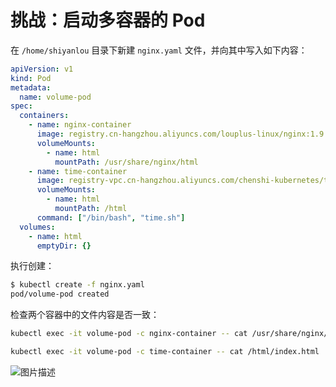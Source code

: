 # 挑战：启动多容器的 Pod

在 `/home/shiyanlou` 目录下新建 `nginx.yaml` 文件，并向其中写入如下内容：

```yaml
apiVersion: v1
kind: Pod
metadata:
  name: volume-pod
spec:
  containers:
    - name: nginx-container
      image: registry.cn-hangzhou.aliyuncs.com/louplus-linux/nginx:1.9.1
      volumeMounts:
        - name: html
          mountPath: /usr/share/nginx/html
    - name: time-container
      image: registry-vpc.cn-hangzhou.aliyuncs.com/chenshi-kubernetes/time:1.0
      volumeMounts:
        - name: html
          mountPath: /html
      command: ["/bin/bash", "time.sh"]
  volumes:
    - name: html
      emptyDir: {}
```

执行创建：

```bash
$ kubectl create -f nginx.yaml
pod/volume-pod created
```

检查两个容器中的文件内容是否一致：

```bash
kubectl exec -it volume-pod -c nginx-container -- cat /usr/share/nginx/html/index.html

kubectl exec -it volume-pod -c time-container -- cat /html/index.html
```

![图片描述](https://doc.shiyanlou.com/courses/uid1491336-20211109-1636423530497)
